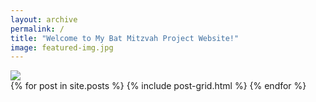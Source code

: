 ```yaml
---
layout: archive
permalink: /
title: "Welcome to My Bat Mitzvah Project Website!"
image: featured-img.jpg
---
```


<div class="page-lead">
	<img src="/MirasBatMitzvah/images/banner-1600x480.jpeg">
	<!-- <div class="wrap page-lead-content">
        <h1>Mira's Bat Mitzvah Fundraiser</h1>
        <h2>Make a difference to kids with congenital heart defects.</h2>
    </div>-->
</div><!-- /.page-lead -->

<div class="tiles">
{% for post in site.posts %}
	{% include post-grid.html %}
{% endfor %}
</div><!-- /.tiles -->
